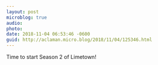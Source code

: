 ```yaml
---
layout: post
microblog: true
audio: 
photo: 
date: 2018-11-04 06:53:46 -0600
guid: http://aclaman.micro.blog/2018/11/04/125346.html
---
```

Time to start Season 2 of Limetown!

